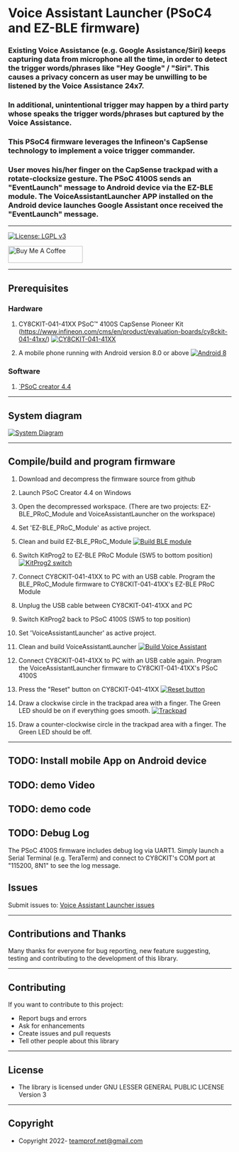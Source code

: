 # Voice Assistant Launcher (PSoC4 and EZ-BLE firmware)
### Existing Voice Assistance (e.g. Google Assistance/Siri) keeps capturing data from microphone all the time, in order to detect the trigger words/phrases like "Hey Google" / "Siri". This causes a privacy concern as user may be unwilling to be listened by the Voice Assistance 24x7. 
### In additional, unintentional trigger may happen by a third party whose speaks the trigger words/phrases but captured by the Voice Assistance.
### This PSoC4 firmware leverages the Infineon's CapSense technology to implement a voice trigger commander. 
### User moves his/her finger on the CapSense trackpad with a rotate-clocksize gesture. The PSoC 4100S sends an "EventLaunch" message to Android device via the EZ-BLE module. The VoiceAssistantLauncher APP installed on the Android device launches Google Assistant once received the "EventLaunch" message.
---

[![License: LGPL v3](https://img.shields.io/badge/License-LGPL_v3-blue.svg)](https://github.com/teamprof/psoc4-voice-assistant-launcher/blob/main/LICENSE)

<a href="https://www.buymeacoffee.com/teamprofnet" target="_blank"><img src="https://cdn.buymeacoffee.com/buttons/v2/default-yellow.png" alt="Buy Me A Coffee" style="height: 38px !important;width: 168px !important;" ></a>

---

## Prerequisites
### Hardware
1. CY8CKIT-041-41XX PSoC™ 4100S CapSense Pioneer Kit (https://www.infineon.com/cms/en/product/evaluation-boards/cy8ckit-041-41xx/)
   [![CY8CKIT-041-41XX](https://www.infineon.com/export/sites/default/_images/product/evaluation-boards/CY8CKIT-041-41XX_0.png_391500115.png)](https://www.infineon.com/export/sites/default/_images/product/evaluation-boards/CY8CKIT-041-41XX_0.png_391500115.png)

2. A mobile phone running with Android version 8.0 or above
[![Android 8](images/android8.jpg)](https://www.android.com/versions/oreo-8-0/)

### Software
1. [`PSoC creator 4.4](https://www.infineon.com/cms/en/design-support/tools/sdk/psoc-software/psoc-creator/)


---
## System diagram
[![System Diagram](images/system-diagram.jpg)](https://github.com/teamprof/psoc4-voice-assistant-launcher/tree/main/images/system-diagram.jpg)

---

## Compile/build and program firmware 
1. Download and decompress the firmware source from github
2. Launch PSoC Creator 4.4 on Windows
3. Open the decompressed workspace. (There are two projects: EZ-BLE_PRoC_Module and VoiceAssistantLauncher on the workspace) 
4. Set 'EZ-BLE_PRoC_Module' as active project. 
5. Clean and build EZ-BLE_PRoC_Module 
[![Build BLE module](images/build-ble-module.jpg)](https://github.com/teamprof/psoc4-voice-assistant-launcher/tree/main/images/build-ble-module.jpg)
6. Switch KitProg2 to EZ-BLE PRoC Module (SW5 to bottom position)
[![KitProg2 switch](images/KitProg2-switch.jpg)](https://github.com/teamprof/psoc4-voice-assistant-launcher/tree/main/images/KitProg2-switch.jpg)
7. Connect CY8CKIT-041-41XX to PC with an USB cable. Program the BLE_PRoC_Module firmware to CY8CKIT-041-41XX's EZ-BLE PRoC Module

8. Unplug the USB cable between CY8CKIT-041-41XX and PC
9. Switch KitProg2 back to PSoC 4100S (SW5 to top position)
10. Set 'VoiceAssistantLauncher' as active project. 
11. Clean and build VoiceAssistantLauncher
[![Build Voice Assistant](images/build-voice-assistant.jpg)](https://github.com/teamprof/psoc4-voice-assistant-launcher/tree/main/images/build-voice-assistant.jpg)
12. Connect CY8CKIT-041-41XX to PC with an USB cable again. Program the VoiceAssistantLauncher firmware to CY8CKIT-041-41XX's PSoC 4100S
13. Press the "Reset" button on CY8CKIT-041-41XX
[![Reset button](images/button-reset.jpg)](https://github.com/teamprof/psoc4-voice-assistant-launcher/tree/main/images/button-reset.jpg)
14. Draw a clockwise circle in the trackpad area with a finger. The Green LED should be on if everything goes smooth.
[![Trackpad](images/trackpad.jpg)](https://github.com/teamprof/psoc4-voice-assistant-launcher/tree/main/images/trackpad.jpg)
14. Draw a counter-clockwise circle in the trackpad area with a finger. The Green LED should be off.
---

## TODO: Install mobile App on Android device 

## TODO: demo Video 

## TODO: demo code

## TODO: Debug Log
The PSoC 4100S firmware includes debug log via UART1. Simply launch a Serial Terminal (e.g. TeraTerm) and connect to CY8CKIT's COM port at "115200, 8N1" to see the log message.

## Issues

Submit issues to: [Voice Assistant Launcher issues](https://github.com/teamprof/psoc4-voice-assistant-launcher/issues) 

---

## Contributions and Thanks

Many thanks for everyone for bug reporting, new feature suggesting, testing and contributing to the development of this library.

---

## Contributing

If you want to contribute to this project:

- Report bugs and errors
- Ask for enhancements
- Create issues and pull requests
- Tell other people about this library

---

## License

- The library is licensed under GNU LESSER GENERAL PUBLIC LICENSE Version 3
---

## Copyright

- Copyright 2022- teamprof.net@gmail.com

